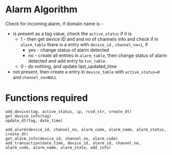 # Alarm Algorithm

Check for incoming alarm, if domain name is -

* is present as a tag value, check the `active_status` if it is 
  * 1 - then get device ID and and no of channels info and check if in `alarm_table` there is a entry with `device_id` , `channel_no=1`, if
    * yes - change status of alarm detected
    * no - create all entries in `alarm_table`, then change status of alarm detected and add entry to `txn_table`.
  * 0 - do nothing, and update last_updated_time
* not present, then create a entry in `device_table` with `active_status=0` and `channel_no=NULL`

# Functions required

```pyt
add_device(tag, active_status, ip, rcvd_str, create_dt)
get_device_info(tag)
update_dt(tag, date_time)

add_alarm(device_id, channel_no, alarm_code, alarm_name, alarm_status, create_dt)
get_alarm_info(device_id, channel_no, alarm_code)
add_transaction(date_time, device_id, alarm_id, channel_no, alarm_code, alarm_name, alarm_state, add_info)
```

